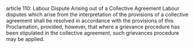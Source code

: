 article 110: Labour Dispute Arising out of a Collective Agreement
Labour disputes which arise from the interpretation of the provisions of a collective agreement shall be resolved in accordance with the provisions of this Proclamation, provided, however, that where a grievance procedure has been stipulated in the collective agreement, such grievances procedure may be applied.
<ul>
</ul>